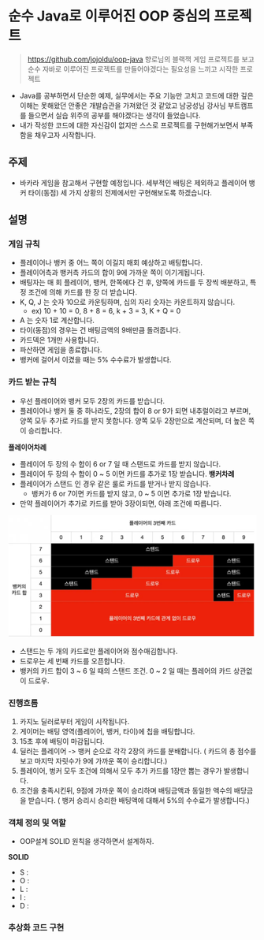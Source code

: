 # 순수 Java로 이루어진 OOP 중심의 프로젝트

> https://github.com/jojoldu/oop-java 향로님의 블랙잭 게임 프로젝트를 보고 순수 자바로 이루어진 프로젝트를 만들어야겠다는 필요성을 느끼고 시작한 프로젝트

* Java를 공부하면서 단순한 예제, 실무에서는 주요 기능만 고치고 코드에 대한 깊은 이해는 못해왔던 안좋은 개발습관을 가져왔던 것 같았고 남궁성님 강사님 부트캠프를 들으면서 실습 위주의 공부를 해야겠다는 생각이 들었습니다.
* 내가 작성한 코드에 대한 자신감이 없지만 스스로 프로젝트를 구현해가보면서 부족함을 채우고자 시작합니다.

## 주제

* 바카라 게임을 참고해서 구현할 예정입니다. 세부적인 배팅은 제외하고 플레이어 뱅커 타이(동점) 세 가지 상황의 전제에서만 구현해보도록 하겠습니다.

## 설명

### 게임 규칙

* 플레이어나 뱅커 중 어느 쪽이 이길지 매회 예상하고 배팅합니다.
* 플레이어측과 뱅커측 카드의 합이 9에 가까운 쪽이 이기게됩니다.
* 배팅자는 매 회 플레이어, 뱅커, 한쪽에다 건 후, 양쪽에 카드를 두 장씩 배분하고, 특정 조건에 의해 카드를 한 장 더 받습니다.
* K, Q, J 는 숫자 10으로 카운팅하며, 십의 자리 숫자는 카운트하지 않습니다.
    * ex) 10 + 10 = 0, 8 + 8 = 6, k + 3 = 3, K + Q = 0
* A 는 숫자 1로 계산합니다.
* 타이(동점)의 경우는 건 배팅금액의 9배만큼 돌려줍니다.
* 카드덱은 1개만 사용합니다.
* 파산하면 게임을 종료합니다.
* 뱅커에 걸어서 이겼을 때는 5% 수수료가 발생합니다.

### 카드 받는 규칙

* 우선 플레이어와 뱅커 모두 2장의 카드를 받습니다.
* 플레이어나 뱅커 둘 중 하나라도, 2장의 합이 8 or 9가 되면 내추럴이라고 부르며, 양쪽 모두 추가로 카드를 받지 못합니다. 양쪽 모두 2장만으로 계산되며, 더 높은 쪽이 승리합니다.

**플레이어차례**
* 플레이어 두 장의 수 합이 6 or 7 일 때 스탠드로 카드를 받지 않습니다.
* 플레이어 두 장의 수 합이 0 ~ 5 이면 카드를 추가로 1장 받습니다.
**뱅커차례**
* 플레이어가 스탠드 인 경우 같은 룰로 카드를 받거나 받지 않습니다.
    * 뱅커가 6 or 7이면 카드를 받지 않고, 0 ~ 5 이면 추가로 1장 받습니다.
* 만약 플레이어가 추가로 카드를 받아 3장이되면, 아래 조건에 따릅니다.

![Alt text](image.png)

* 스탠드는 두 개의 카드로만 플레이어와 점수매김합니다.
* 드로우는 세 번째 카드를 오픈합니다.
* 뱅커의 카드 합이 3 ~ 6 일 때의 스탠드 조건. 0 ~ 2 일 때는 플레어의 카드 상관없이 드로우.

### 진행흐름

1. 카지노 딜러로부터 게임이 시작됩니다.
2. 게이머는 배팅 영역(플레이어, 뱅커, 타이)에 칩을 배팅합니다.
3. 15초 후에 배팅이 마감됩니다.
4. 딜러는 플레이어 -> 뱅커 순으로 각각 2장의 카드를 분배합니다.
( 카드의 총 점수를 보고 마지막 자릿수가 9에 가까운 쪽이 승리합니다.)
5. 플레이어, 벙커 모두 조건에 의해서 모두 추가 카드를 1장만 뽑는 경우가 발생합니다.
6. 조건을 충족시킨뒤, 9점에 가까운 쪽이 승리하며 배팅금액과 동일한 액수의 배당금을 받습니다.
( 뱅커 승리시 승리한 배팅액에 대해서 5%의 수수료가 발생합니다.)

### 객체 정의 및 역할

* OOP설계 SOLID 원칙을 생각하면서 설계하자.

**SOLID**

* S : 
* O : 
* L : 
* I : 
* D : 



### 추상화 코드 구현